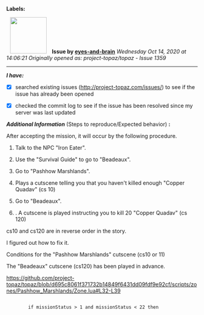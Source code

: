 **Labels:**



<a href="https://github.com/eyes-and-brain"><img src="https://avatars0.githubusercontent.com/u/71148313?v=4" width="96" height="96" hspace="10"></img></a> **Issue by [eyes-and-brain](https://github.com/eyes-and-brain)**
_Wednesday Oct 14, 2020 at 14:06:21_
_Originally opened as: project-topaz/topaz - Issue 1359_

----

<!-- place 'x' mark between square [] brackets to checkmark box -->
**_I have:_**

- [x] searched existing issues (http://project-topaz.com/issues/) to see if the issue has already been opened
- [x] checked the commit log to see if the issue has been resolved since my server was last updated

**_Additional Information_** (Steps to reproduce/Expected behavior) **:** 

After accepting the mission, it will occur by the following procedure.
1. Talk to the NPC "Iron Eater".
2.  Use the "Survival Guide" to go to "Beadeaux".
3.  Go to "Pashhow Marshlands".
4.  Plays a cutscene telling you that you haven't killed enough "Copper Quadav" (cs 10)
5.  Go to "Beadeaux".
6. . A cutscene is played instructing you to kill 20 "Copper Quadav" (cs 120)
cs10 and cs120 are in reverse order in the story.

I figured out how to fix it.
Conditions for the "Pashhow Marshlands" cutscene (cs10 or 11)
The "Beadeaux" cutscene (cs120) has been played in advance.
https://github.com/project-topaz/topaz/blob/d695c8061f371732b14849f6431dd09fdf9e92cf/scripts/zones/Pashhow_Marshlands/Zone.lua#L32-L39
```
        if missionStatus > 1 and missionStatus < 22 then
```
